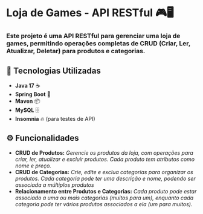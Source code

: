 # Loja de Games - API RESTful 🎮🖥️
### Este projeto é uma API RESTful para gerenciar uma loja de games, permitindo operações completas de CRUD (Criar, Ler, Atualizar, Deletar) para produtos e categorias.

## 🚀 Tecnologias Utilizadas
- **Java 17** ☕
- **Spring Boot** 🌱
- **Maven** 📦
- **MySQL** 🗄️
- **Insomnia** 🔥 (para testes de API)
  
## ⚙️ Funcionalidades

- **CRUD de Produtos:** *Gerencie os produtos da loja, com operações para criar, ler, atualizar e excluir produtos. Cada produto tem atributos como nome e preço.*
- **CRUD de Categorias:** *Crie, edite e exclua categorias para organizar os produtos. Cada categoria pode ter uma descrição e nome, podendo ser associada a múltiplos produtos*
- **Relacionamento entre Produtos e Categorias:** *Cada produto pode estar associado a uma ou mais categorias (muitos para um), enquanto cada categoria pode ter vários produtos associados a ela (um para muitos).*
